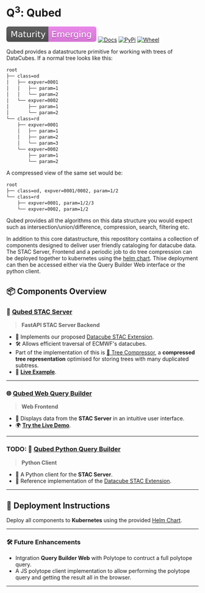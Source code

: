 # Q<sup>3</sup>: Qubed
[![Static Badge](https://github.com/ecmwf/codex/raw/refs/heads/main/Project%20Maturity/emerging_badge.svg)](https://github.com/ecmwf/codex/raw/refs/heads/main/Project%20Maturity#emerging)
[![Docs](https://readthedocs.org/projects/qubed/badge/?version=latest)](https://qubed.readthedocs.io/en/latest/)
[![PyPi](https://img.shields.io/pypi/v/qubed.svg)](https://pypi.org/project/qubed/)
[![Wheel](https://img.shields.io/pypi/wheel/qubed.svg)](https://pypi.org/project/qubed/)

Qubed provides a datastructure primitive for working with trees of DataCubes. If a normal tree looks like this:
```
root
├── class=od
│   ├── expver=0001
│   │   ├── param=1
│   │   └── param=2
│   └── expver=0002
│       ├── param=1
│       └── param=2
└── class=rd
    ├── expver=0001
    │   ├── param=1
    │   ├── param=2
    │   └── param=3
    └── expver=0002
        ├── param=1
        └── param=2
```

A compressed view of the same set would be:
```
root
├── class=od, expver=0001/0002, param=1/2
└── class=rd
    ├── expver=0001, param=1/2/3
    └── expver=0002, param=1/2
```

Qubed provides all the algorithms on this data structure you would expect such as intersection/union/difference, compression, search, filtering etc.

In addition to this core datastructure, this repostitory contains a collection of components designed to deliver user friendly cataloging for datacube data. The STAC Server, Frontend and a periodic job to do tree compression can be deployed together to kubernetes using the [helm chart](./helm_chart). Thise deployment can then be accessed either via the Query Builder Web interface or the python client.

## 📦 Components Overview


### 🚀 [Qubed STAC Server](./stac_server)
> **FastAPI STAC Server Backend**

- 🌟 Implements our proposed [Datacube STAC Extension](./structured_stac.md).
- 🛠️ Allows efficient traversal of ECMWF's datacubes.
- Part of the implementation of this is [🌲 Tree Compressor](./tree_compresser), a **compressed tree representation** optimised for storing trees with many duplicated subtress.
- 🔗 **[Live Example](https://qubed.lumi.apps.dte.destination-earth.eu/api/v1/stac/climate-dt/?class=od%2Cd1&dataset=climate-dt)**.

---

### 🌐 [Qubed Web Query Builder](./web_query_builder)
> **Web Frontend**

- 👀 Displays data from the **STAC Server** in an intuitive user interface.
- 🌍 **[Try the Live Demo](https://qubed.lumi.apps.dte.destination-earth.eu/)**.

---

### TODO: 🐍 [Qubed Python Query Builder](./python_query_builder)
> **Python Client**

- 🤖 A Python client for the **STAC Server**.
- 📘 Reference implementation of the [Datacube STAC Extension](./structured_stac.md).

---

## 🚀 Deployment Instructions

Deploy all components to **Kubernetes** using the provided [Helm Chart](./helm_chart).

---

### 🛠️ Future Enhancements
- Intgration **Query Builder Web** with Polytope to contruct a full polytope query.
- A JS polytope client implementation to allow performing the polytope query and getting the result all in the browser.

---
